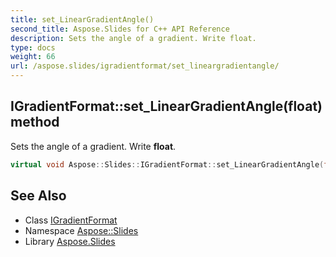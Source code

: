 ```yaml
---
title: set_LinearGradientAngle()
second_title: Aspose.Slides for C++ API Reference
description: Sets the angle of a gradient. Write float.
type: docs
weight: 66
url: /aspose.slides/igradientformat/set_lineargradientangle/
---
```

## IGradientFormat::set_LinearGradientAngle(float) method


Sets the angle of a gradient. Write **float**.

```cpp
virtual void Aspose::Slides::IGradientFormat::set_LinearGradientAngle(float value)=0
```

## See Also

* Class [IGradientFormat](../)
* Namespace [Aspose::Slides](../../)
* Library [Aspose.Slides](../../../)